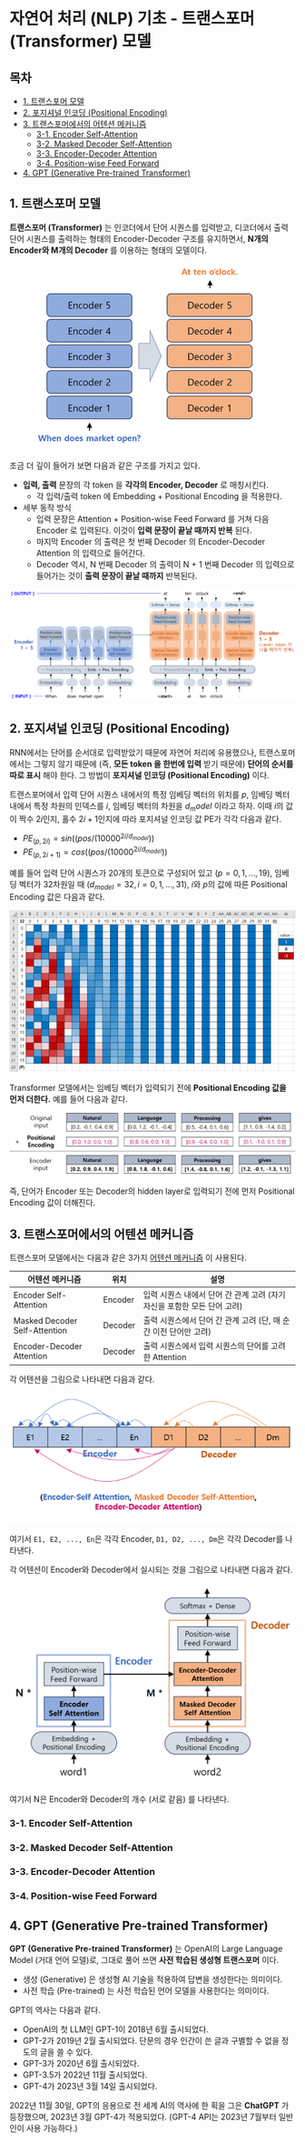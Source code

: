 # 자연어 처리 (NLP) 기초 - 트랜스포머 (Transformer) 모델

## 목차

* [1. 트랜스포머 모델](#1-트랜스포머-모델)
* [2. 포지셔널 인코딩 (Positional Encoding)](#2-포지셔널-인코딩-positional-encoding)
* [3. 트랜스포머에서의 어텐션 메커니즘](#3-트랜스포머에서의-어텐션-메커니즘)
  * [3-1. Encoder Self-Attention](#3-1-encoder-self-attention)
  * [3-2. Masked Decoder Self-Attention](#3-2-masked-decoder-self-attention)
  * [3-3. Encoder-Decoder Attention](#3-3-encoder-decoder-attention)
  * [3-4. Position-wise Feed Forward](#3-4-position-wise-feed-forward)
* [4. GPT (Generative Pre-trained Transformer)](#4-gpt-generative-pre-trained-transformer)

## 1. 트랜스포머 모델

**트랜스포머 (Transformer)** 는 인코더에서 단어 시퀀스를 입력받고, 디코더에서 출력 단어 시퀀스를 출력하는 형태의 Encoder-Decoder 구조를 유지하면서, **N개의 Encoder와 M개의 Decoder** 를 이용하는 형태의 모델이다.

![트랜스포머 모델 기본 구조](./images/Transformer_1.PNG)

조금 더 깊이 들어가 보면 다음과 같은 구조를 가지고 있다.

* **입력, 출력** 문장의 각 token 을 **각각의 Encoder, Decoder** 로 매칭시킨다.
  * 각 입력/출력 token 에 Embedding + Positional Encoding 을 적용한다.
* 세부 동작 방식
  * 입력 문장은 Attention + Position-wise Feed Forward 를 거쳐 다음 Encoder 로 입력된다. 이것이 **입력 문장이 끝날 때까지 반복** 된다.
  * 마지막 Encoder 의 출력은 첫 번째 Decoder 의 Encoder-Decoder Attention 의 입력으로 들어간다.
  * Decoder 역시, N 번째 Decoder 의 출력이 N + 1 번째 Decoder 의 입력으로 들어가는 것이 **출력 문장이 끝날 때까지** 반복된다.

![image](images/Transformer_6.PNG)

## 2. 포지셔널 인코딩 (Positional Encoding)

RNN에서는 단어를 순서대로 입력받았기 때문에 자연어 처리에 유용했으나, 트랜스포머에서는 그렇지 않기 때문에 (즉, **모든 token 을 한번에 입력** 받기 때문에) **단어의 순서를 따로 표시** 해야 한다. 그 방법이 **포지셔널 인코딩 (Positional Encoding)** 이다.

트랜스포머에서 입력 단어 시퀀스 내에서의 특정 임베딩 벡터의 위치를 $p$, 임베딩 벡터 내에서 특정 차원의 인덱스를 $i$, 임베딩 벡터의 차원을 $d_model$ 이라고 하자. 이때 $i$의 값이 짝수 $2i$인지, 홀수 $2i+1$인지에 따라 포지셔널 인코딩 값 PE가 각각 다음과 같다.

* $PE_{(p, 2i)} = sin((pos/(10000^{2i/{d_{model}}}))$
* $PE_{(p, 2i+1)} = cos((pos/(10000^{2i/{d_{model}}}))$

예를 들어 입력 단어 시퀀스가 20개의 토큰으로 구성되어 있고 ($p=0,1,...,19$), 임베딩 벡터가 32차원일 때 ($d_{model}=32, i=0,1,...,31$), $i$와 $p$의 값에 따른 Positional Encoding 값은 다음과 같다.

![트랜스포머 포지셔널 인코딩 값](./images/Transformer_2.PNG)

Transformer 모델에서는 임베딩 벡터가 입력되기 전에 **Positional Encoding 값을 먼저 더한다.** 예를 들어 다음과 같다.

![Positional Encoding 예시](./images/Transformer_3.PNG)

즉, 단어가 Encoder 또는 Decoder의 hidden layer로 입력되기 전에 먼저 Positional Encoding 값이 더해진다.

## 3. 트랜스포머에서의 어텐션 메커니즘

트랜스포머 모델에서는 다음과 같은 3가지 [어텐션 메커니즘](Basics_어텐션%20(Attention).md) 이 사용된다.

| 어텐션 메커니즘                      | 위치      | 설명                                          |
|-------------------------------|---------|---------------------------------------------|
| Encoder Self-Attention        | Encoder | 입력 시퀀스 내에서 단어 간 관계 고려 (자기 자신을 포함한 모든 단어 고려) |
| Masked Decoder Self-Attention | Decoder | 출력 시퀀스에서 단어 간 관계 고려 (단, 매 순간 이전 단어만 고려)     |
| Encoder-Decoder Attention     | Decoder | 출력 시퀀스에서 입력 시퀀스의 단어를 고려한 Attention          |

각 어텐션을 그림으로 나타내면 다음과 같다.

![트랜스포머에서의 어텐션 1](./images/Transformer_4.PNG)

여기서 ```E1, E2, ..., En```은 각각 Encoder, ```D1, D2, ..., Dm```은 각각 Decoder를 나타낸다.

각 어텐션이 Encoder와 Decoder에서 실시되는 것을 그림으로 나타내면 다음과 같다.

![트랜스포머에서의 어텐션 2](./images/Transformer_5.PNG)

여기서 N은 Encoder와 Decoder의 개수 (서로 같음) 를 나타낸다.

### 3-1. Encoder Self-Attention

### 3-2. Masked Decoder Self-Attention

### 3-3. Encoder-Decoder Attention

### 3-4. Position-wise Feed Forward

## 4. GPT (Generative Pre-trained Transformer)

**GPT (Generative Pre-trained Transformer)** 는 OpenAI의 Large Language Model (거대 언어 모델)로, 그대로 풀어 쓰면 **사전 학습된 생성형 트랜스포머** 이다.
* 생성 (Generative) 은 생성형 AI 기술을 적용하여 답변을 생성한다는 의미이다.
* 사전 학습 (Pre-trained) 는 사전 학습된 언어 모델을 사용한다는 의미이다.

GPT의 역사는 다음과 같다.
* OpenAI의 첫 LLM인 GPT-1이 2018년 6월 출시되었다.
* GPT-2가 2019년 2월 출시되었다. 단문의 경우 인간이 쓴 글과 구별할 수 없을 정도의 글을 쓸 수 있다.
* GPT-3가 2020년 6월 출시되었다.
* GPT-3.5가 2022년 11월 출시되었다.
* GPT-4가 2023년 3월 14일 출시되었다.

2022년 11월 30일, GPT의 응용으로 전 세계 AI의 역사에 한 획을 그은 **ChatGPT** 가 등장했으며, 2023년 3월 GPT-4가 적용되었다. (GPT-4 API는 2023년 7월부터 일반인이 사용 가능하다.)